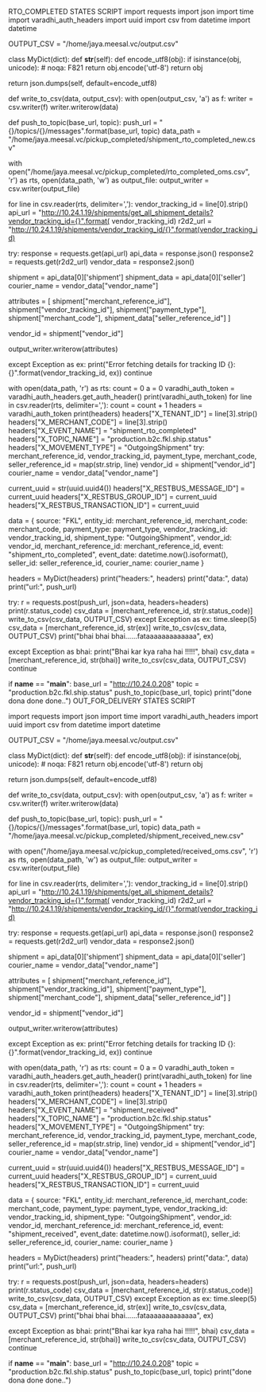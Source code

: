 RTO_COMPLETED STATES SCRIPT
import requests
import json
import time
import varadhi_auth_headers
import uuid
import csv
from datetime import datetime

OUTPUT_CSV = "/home/jaya.meesal.vc/output.csv"

class MyDict(dict):
def __str__(self):
def encode_utf8(obj):
if isinstance(obj, unicode):  # noqa: F821
return obj.encode('utf-8')
return obj

return json.dumps(self, default=encode_utf8)

def write_to_csv(data, output_csv):
with open(output_csv, 'a') as f:
writer = csv.writer(f)
writer.writerow(data)

def push_to_topic(base_url, topic):
push_url = "{}/topics/{}/messages".format(base_url, topic)
data_path = "/home/jaya.meesal.vc/pickup_completed/shipment_rto_completed_new.csv"

with open("/home/jaya.meesal.vc/pickup_completed/rto_completed_oms.csv", 'r') as rts, open(data_path, 'w') as output_file:
output_writer = csv.writer(output_file)

for line in csv.reader(rts, delimiter=','):
vendor_tracking_id = line[0].strip()
api_url = "http://10.24.1.19/shipments/get_all_shipment_details?vendor_tracking_id={}".format(
vendor_tracking_id)
r2d2_url = "http://10.24.1.19/shipments/vendor_tracking_id/{}".format(vendor_tracking_id)

try:
response = requests.get(api_url)
api_data = response.json()
response2 = requests.get(r2d2_url)
vendor_data = response2.json()

shipment = api_data[0]['shipment']
shipment_data = api_data[0]['seller']
courier_name = vendor_data["vendor_name"]

attributes = [
shipment["merchant_reference_id"],
shipment["vendor_tracking_id"],
shipment["payment_type"],
shipment["merchant_code"],
shipment_data["seller_reference_id"]
]

vendor_id = shipment["vendor_id"]

output_writer.writerow(attributes)

except Exception as ex:
print("Error fetching details for tracking ID {}: {}".format(vendor_tracking_id, ex))
continue

with open(data_path, 'r') as rts:
count = 0
a = 0
varadhi_auth_token = varadhi_auth_headers.get_auth_header()
print(varadhi_auth_token)
for line in csv.reader(rts, delimiter=','):
count = count + 1
headers = varadhi_auth_token
print(headers)
headers["X_TENANT_ID"] = line[3].strip()
headers["X_MERCHANT_CODE"] = line[3].strip()
headers["X_EVENT_NAME"] = "shipment_rto_completed"
headers["X_TOPIC_NAME"] = "production.b2c.fkl.ship.status"
headers["X_MOVEMENT_TYPE"] = "OutgoingShipment"
try:
merchant_reference_id, vendor_tracking_id, payment_type, merchant_code, seller_reference_id = map(str.strip, line)
vendor_id = shipment["vendor_id"]
courier_name = vendor_data["vendor_name"]

current_uuid = str(uuid.uuid4())
headers["X_RESTBUS_MESSAGE_ID"] = current_uuid
headers["X_RESTBUS_GROUP_ID"] = current_uuid
headers["X_RESTBUS_TRANSACTION_ID"] = current_uuid

data = {
source: "FKL",
entity_id: merchant_reference_id,
merchant_code: merchant_code,
payment_type: payment_type,
vendor_tracking_id: vendor_tracking_id,
shipment_type: "OutgoingShipment",
vendor_id: vendor_id,
merchant_reference_id: merchant_reference_id,
event: "shipment_rto_completed",
event_date: datetime.now().isoformat(),
seller_id: seller_reference_id,
courier_name: courier_name
}

headers = MyDict(headers)
print("headers:", headers)
print("data:", data)
print("url:", push_url)

try:
r = requests.post(push_url, json=data, headers=headers)
print(r.status_code)
csv_data = [merchant_reference_id, str(r.status_code)]
write_to_csv(csv_data, OUTPUT_CSV)
except Exception as ex:
time.sleep(5)
csv_data = [merchant_reference_id, str(ex)]
write_to_csv(csv_data, OUTPUT_CSV)
print("bhai bhai bhai......fataaaaaaaaaaaaa", ex)

except Exception as bhai:
print("Bhai kar kya raha hai !!!!!", bhai)
csv_data = [merchant_reference_id, str(bhai)]
write_to_csv(csv_data, OUTPUT_CSV)
continue

if __name__ == "__main__":
base_url = "http://10.24.0.208"
topic = "production.b2c.fkl.ship.status"
push_to_topic(base_url, topic)
print("done dona done done..")
OUT_FOR_DELIVERY  STATES SCRIPT



import requests
import json
import time
import varadhi_auth_headers
import uuid
import csv
from datetime import datetime

OUTPUT_CSV = "/home/jaya.meesal.vc/output.csv"

class MyDict(dict):
def __str__(self):
def encode_utf8(obj):
if isinstance(obj, unicode):  # noqa: F821
return obj.encode('utf-8')
return obj

return json.dumps(self, default=encode_utf8)

def write_to_csv(data, output_csv):
with open(output_csv, 'a') as f:
writer = csv.writer(f)
writer.writerow(data)

def push_to_topic(base_url, topic):
push_url = "{}/topics/{}/messages".format(base_url, topic)
data_path = "/home/jaya.meesal.vc/pickup_completed/shipment_received_new.csv"

with open("/home/jaya.meesal.vc/pickup_completed/received_oms.csv", 'r') as rts, open(data_path, 'w') as output_file:
output_writer = csv.writer(output_file)

for line in csv.reader(rts, delimiter=','):
vendor_tracking_id = line[0].strip()
api_url = "http://10.24.1.19/shipments/get_all_shipment_details?vendor_tracking_id={}".format(
vendor_tracking_id)
r2d2_url = "http://10.24.1.19/shipments/vendor_tracking_id/{}".format(vendor_tracking_id)

try:
response = requests.get(api_url)
api_data = response.json()
response2 = requests.get(r2d2_url)
vendor_data = response2.json()

shipment = api_data[0]['shipment']
shipment_data = api_data[0]['seller']
courier_name = vendor_data["vendor_name"]

attributes = [
shipment["merchant_reference_id"],
shipment["vendor_tracking_id"],
shipment["payment_type"],
shipment["merchant_code"],
shipment_data["seller_reference_id"]
]

vendor_id = shipment["vendor_id"]

output_writer.writerow(attributes)

except Exception as ex:
print("Error fetching details for tracking ID {}: {}".format(vendor_tracking_id, ex))
continue

with open(data_path, 'r') as rts:
count = 0
a = 0
varadhi_auth_token = varadhi_auth_headers.get_auth_header()
print(varadhi_auth_token)
for line in csv.reader(rts, delimiter=','):
count = count + 1
headers = varadhi_auth_token
print(headers)
headers["X_TENANT_ID"] = line[3].strip()
headers["X_MERCHANT_CODE"] = line[3].strip()
headers["X_EVENT_NAME"] = "shipment_received"
headers["X_TOPIC_NAME"] = "production.b2c.fkl.ship.status"
headers["X_MOVEMENT_TYPE"] = "OutgoingShipment"
try:
merchant_reference_id, vendor_tracking_id, payment_type, merchant_code, seller_reference_id = map(str.strip, line)
vendor_id = shipment["vendor_id"]
courier_name = vendor_data["vendor_name"]

current_uuid = str(uuid.uuid4())
headers["X_RESTBUS_MESSAGE_ID"] = current_uuid
headers["X_RESTBUS_GROUP_ID"] = current_uuid
headers["X_RESTBUS_TRANSACTION_ID"] = current_uuid

data = {
source: "FKL",
entity_id: merchant_reference_id,
merchant_code: merchant_code,
payment_type: payment_type,
vendor_tracking_id: vendor_tracking_id,
shipment_type: "OutgoingShipment",
vendor_id: vendor_id,
merchant_reference_id: merchant_reference_id,
event: "shipment_received",
event_date: datetime.now().isoformat(),
seller_id: seller_reference_id,
courier_name: courier_name
}

headers = MyDict(headers)
print("headers:", headers)
print("data:", data)
print("url:", push_url)

try:
r = requests.post(push_url, json=data, headers=headers)
print(r.status_code)
csv_data = [merchant_reference_id, str(r.status_code)]
write_to_csv(csv_data, OUTPUT_CSV)
except Exception as ex:
time.sleep(5)
csv_data = [merchant_reference_id, str(ex)]
write_to_csv(csv_data, OUTPUT_CSV)
print("bhai bhai bhai......fataaaaaaaaaaaaa", ex)

except Exception as bhai:
print("Bhai kar kya raha hai !!!!!", bhai)
csv_data = [merchant_reference_id, str(bhai)]
write_to_csv(csv_data, OUTPUT_CSV)
continue

if __name__ == "__main__":
base_url = "http://10.24.0.208"
topic = "production.b2c.fkl.ship.status"
push_to_topic(base_url, topic)
print("done dona done done..")
